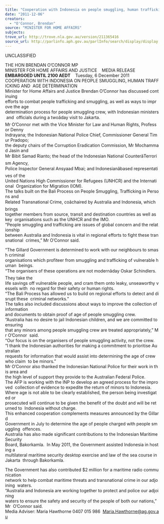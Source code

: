 ```yaml
---
title: "Cooperation with Indonesia on people smuggling, human trafficking and age determination"
date: "2011-12-06"
creators:
  - "O'Connor, Brendan"
source: "MINISTER FOR HOME AFFAIRS"
subjects:
trove_url: http://trove.nla.gov.au/version/211365416
source_url: http://parlinfo.aph.gov.au/parlInfo/search/display/display.w3p;query=Id%3A%22media/pressrel/1281645%22
---
```


 

 UNCLASSIFIED 

 THE HON BRENDAN O’CONNOR MP  MINISTER FOR HOME AFFAIRS AND JUSTICE    MEDIA RELEASE    **EMBARGOED UNTIL 2100 AEDT**    Tuesday, 6 December 2011    COOPERATION WITH INDONESIA ON PEOPLE SMUGGLING, HUMAN TRAFFICKING AND  AGE DETERMINATION    Minister for Home Affairs and Justice Brendan O’Connor has discussed continuing  efforts to combat people trafficking and smuggling, as well as ways to improve the age  determination process for people smuggling crew, with Indonesian ministers and  officials during a twoâday visit to Jakarta.    Mr O’Connor met with the Vice Minister for Law and Human Rights, Professor Denny  Indrayana; the Indonesian National Police Chief, Commissioner General Timur Pradopo;  the deputy chairs of the Corruption Eradication Commission, Mr Mochammad Jasin and  Mr Bibit Samad Rianto; the head of the Indonesian National CounterâTerrorism Agency,  Police Inspector General Ansyaad Mbai; and Indonesianâbased representatives of the  United Nations High Commissioner for Refugees (UNHCR) and the International  Organization for Migration (IOM).    The talks built on the Bali Process on People Smuggling, Trafficking in Persons and  Related Transnational Crime, coâchaired by Australia and Indonesia, which brings  together members from source, transit and destination countries as well as key  organisations such as the UNHCR and the IMO.    “People smuggling and trafficking are issues of global concern and the relationship  between Australia and Indonesia is vital in regional efforts to fight these transnational  crimes,” Mr O’Connor said.   

 “The Gillard Government is determined to work with our neighbours to smash criminal  organisations which profiteer from smuggling and trafficking of vulnerable human  beings.    “The organisers of these operations are not modernâday Oskar Schindlers. They take the  life savings off vulnerable people, and cram them onto leaky, unseaworthy vessels with  no regard for their safety or human rights.    “The Bali Process has allowed us to build on regional efforts to detect and disrupt these  criminal networks.”    The talks also included discussions about ways to improve the collection of information  and documents to obtain proof of age of people smuggling crew.    “Australia has no desire to jail Indonesian children, and we are committed to ensuring  that any minors among people smuggling crew are treated appropriately,” Mr O’Connor  said.      “Our focus is on the organisers of people smuggling activity, not the crew.    “I thank the Indonesian authorities for making a commitment to prioritise Australian  requests for information that would assist into determining the age of crew who claim  to be minors.”    Mr O’Connor also thanked the Indonesian National Police for their work in this area and  the high level of support they provide to the Australian Federal Police.    The AFP is working with the INP to develop an agreed process for the improved  collection of evidence to expedite the return of minors to Indonesia.    Where age is not able to be clearly established, the person being investigated or  prosecuted will continue to be given the benefit of the doubt and will be returned to  Indonesia without charge.    This enhanced cooperation complements measures announced by the Gillard  Government in July to determine the age of people charged with people smuggling  offences.    Australia has also made significant contributions to the Indonesian Maritime Security  Board, Bakorkamla.  In May 2011, the Government assisted Indonesia in hosting a  multilateral maritime security desktop exercise and law of the sea course in Jakarta  through Bakorkamla.   

 The Government has also contributed $2 million for a maritime radio communication  network to help combat maritime threats and transnational crime in our adjoining  waters.     “Australia and Indonesia are working together to protect and police our adjoining  waters to ensure the safety and security of the people of both our nations,” Mr  O’Connor said.     Media Adviser: Maria Hawthorne 0407 015 986  Maria.Hawthorne@ag.gov.au   

